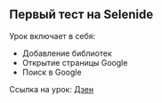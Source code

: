 ## Первый тест на Selenide
Урок включает в себя:
* Добавление библиотек
* Открытие страницы Google
* Поиск в Google

Ссылка на урок:
[Дзен](https://dzen.ru/a/ZkE96JWqITLyRiFG, "Java Selenide. Quick Start")
